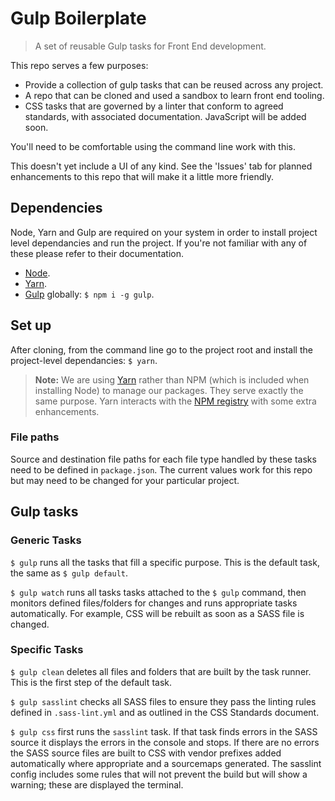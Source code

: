 # Gulp Boilerplate

> A set of reusable Gulp tasks for Front End development.

This repo serves a few purposes:

* Provide a collection of gulp tasks that can be reused across any project.
* A repo that can be cloned and used a sandbox to learn front end tooling.
* CSS tasks that are governed by a linter that conform to agreed standards, with associated documentation. JavaScript will be added soon.

You'll need to be comfortable using the command line work with this.

This doesn't yet include a UI of any kind. See the 'Issues' tab for planned enhancements to this repo that will make it a little more friendly.


## Dependencies

Node, Yarn and Gulp are required on your system in order to install project level dependancies and run the project. If you're not familiar with any of these please refer to their documentation.

* [Node](https://nodejs.org/en/).
* [Yarn](https://yarnpkg.com/).
* [Gulp](http://gulpjs.com/) globally: `$ npm i -g gulp`.


## Set up

After cloning, from the command line go to the project root and install the project-level dependancies: `$ yarn`.

> **Note:** We are using [Yarn](https://yarnpkg.com/) rather than NPM (which is included when installing Node) to manage our packages. They serve exactly the same purpose. Yarn interacts with the [NPM registry](https://www.npmjs.com/) with some extra enhancements.

### File paths

Source and destination file paths for each file type handled by these tasks need to be defined in `package.json`. The current values work for this repo but may need to be changed for your particular project.

## Gulp tasks

### Generic Tasks

`$ gulp` runs all the tasks that fill a specific purpose. This is the default task, the same as `$ gulp default`.

`$ gulp watch` runs all tasks tasks attached to the `$ gulp` command, then monitors defined files/folders for changes and runs appropriate tasks automatically. For example, CSS will be rebuilt as soon as a SASS file is changed.

### Specific Tasks

`$ gulp clean` deletes all files and folders that are built by the task runner. This is the first step of the default task.

`$ gulp sasslint` checks all SASS files to ensure they pass the linting rules defined in `.sass-lint.yml` and as outlined in the CSS Standards document.

`$ gulp css` first runs the `sasslint` task. If that task finds errors in the SASS source it displays the errors in the console and stops. If there are no errors the SASS source files are built to CSS with vendor prefixes added automatically where appropriate and a sourcemaps generated. The sasslint config includes some rules that will not prevent the build but will show a warning; these are displayed the terminal.
